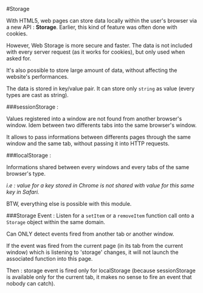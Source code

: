 
#Storage

With HTML5, web pages can store data locally within the user's browser via a new API : **Storage**. 
Earlier, this kind of feature was often done with cookies.

However, Web Storage is more secure and faster. The data is not included with every server request (as it works for cookies), but only used when asked for.

It's also possible to store large amount of data, without affecting the website's performances.

The data is stored in key/value pair. It can store only `string` as value (every types are cast as string).

###sessionStorage :

Values registered into a window are not found from another browser's window. Idem between two differents tabs into the same browser's window.

It allows to pass informations between differents pages through the same window and the same tab, without passing it into HTTP requests.

###localStorage :

Informations shared between every windows and every tabs of the same browser's type.

*i.e : value for a key stored in Chrome is not shared with value for this same key in Safari.*

BTW, everything else is possible with this module.

###Storage Event :
Listen for a `setItem` or a `removeItem` function call onto a `Storage` object within the same domain.

Can ONLY detect events fired from another tab or another window.

If the event was fired from the current page (in its tab from the current window) which is listening to 'storage' changes, it will not launch the associated function into this page.

Then : storage event is fired only for localStorage (because sessionStorage is available only for the current tab, it makes no sense to fire an event that nobody can catch).
